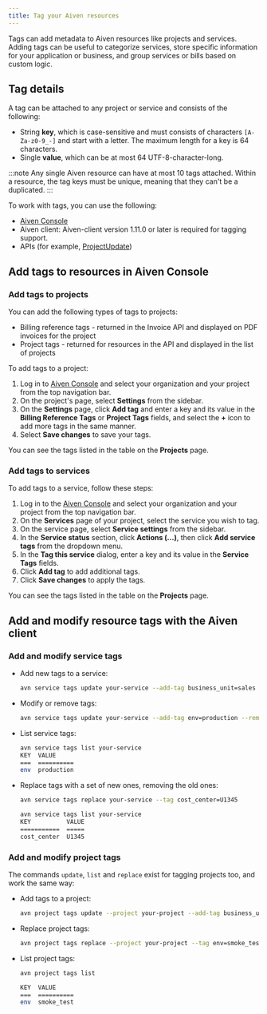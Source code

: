 ```yaml
---
title: Tag your Aiven resources
---
```


Tags can add metadata to Aiven resources like projects and services.
Adding tags can be useful to categorize services, store specific
information for your application or business, and group services or
bills based on custom logic.

## Tag details

A tag can be attached to any project or service and consists of the
following:

-   String **key**, which is case-sensitive and must consists of
    characters `[A-Za-z0-9_-]` and start with a letter. The maximum
    length for a key is 64 characters.
-   Single **value**, which can be at most 64 UTF-8-character-long.

:::note
Any single Aiven resource can have at most 10 tags attached. Within a
resource, the tag keys must be unique, meaning that they can\'t be a
duplicated.
:::

To work with tags, you can use the following:

-   [Aiven Console](https://console.aiven.io/)
-   Aiven client: Aiven-client version 1.11.0 or later is required for
    tagging support.
-   APIs (for example,
    [ProjectUpdate](https://api.aiven.io/doc/#tag/Project/operation/ProjectUpdate))

## Add tags to resources in Aiven Console

### Add tags to projects

You can add the following types of tags to projects:

-   Billing reference tags - returned in the Invoice API and displayed
    on PDF invoices for the project
-   Project tags - returned for resources in the API and displayed in
    the list of projects

To add tags to a project:

1.  Log in to [Aiven Console](https://console.aiven.io/) and select your
    organization and your project from the top navigation bar.
1.  On the project's page, select **Settings** from the sidebar.
1.  On the **Settings** page, click **Add tag** and enter a key and its
    value in the **Billing Reference Tags** or **Project Tags** fields,
    and select the **+** icon to add more tags in the same manner.
1.  Select **Save changes** to save your tags.

You can see the tags listed in the table on the **Projects** page.

### Add tags to services

To add tags to a service, follow these steps:

1.  Log in to the [Aiven Console](https://console.aiven.io/) and select
    your organization and your project from the top navigation bar.
1.  On the **Services** page of your project, select the service you
    wish to tag.
1.  On the service page, select **Service settings** from the sidebar.
1.  In the **Service status** section, click **Actions (\...)**, then
    click **Add service tags** from the dropdown menu.
1.  In the **Tag this service** dialog, enter a key and its value in the
    **Service Tags** fields.
1.  Click **Add tag** to add additional tags.
1.  Click **Save changes** to apply the tags.

You can see the tags listed in the table on the **Projects** page.

## Add and modify resource tags with the Aiven client

### Add and modify service tags

-   Add new tags to a service:

    ```bash
    avn service tags update your-service --add-tag business_unit=sales --add-tag env=smoke_test
    ```

-   Modify or remove tags:

    ```bash
    avn service tags update your-service --add-tag env=production --remove-tag business_unit
    ```

-   List service tags:

    ```bash
    avn service tags list your-service
    KEY  VALUE
    ===  ==========
    env  production
    ```

-   Replace tags with a set of new ones, removing the old ones:

    ```bash
    avn service tags replace your-service --tag cost_center=U1345

    avn service tags list your-service
    KEY          VALUE
    ===========  =====
    cost_center  U1345
    ```

### Add and modify project tags

The commands `update`, `list` and `replace` exist for tagging projects
too, and work the same way:

-   Add tags to a project:

    ```bash
    avn project tags update --project your-project --add-tag business_unit=sales
    ```

-   Replace project tags:

    ```bash
    avn project tags replace --project your-project --tag env=smoke_test
    ```

-   List project tags:

    ```bash
    avn project tags list

    KEY  VALUE
    ===  ==========
    env  smoke_test
    ```
